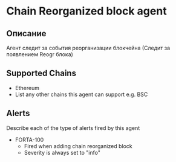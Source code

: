 # Chain Reorganized block agent

## Описание
Агент следит за события реорганизации блокчейна (Следит за появлением Reogr блока)

## Supported Chains

- Ethereum
- List any other chains this agent can support e.g. BSC

## Alerts

Describe each of the type of alerts fired by this agent

- FORTA-100
  - Fired when adding chain reorganized block
  - Severity is always set to "info" 

